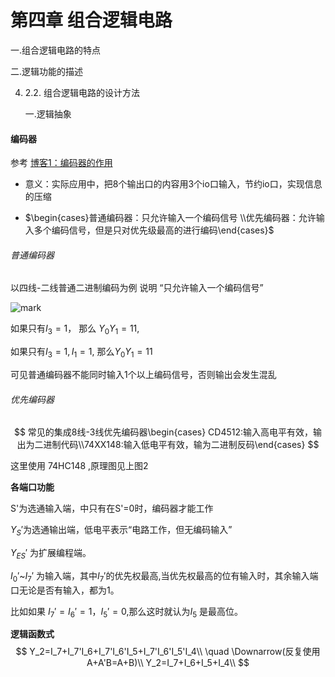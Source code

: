 # 第四章	组合逻辑电路



一.组合逻辑电路的特点

二.逻辑功能的描述

4. 2.2. 组合逻辑电路的设计方法

   一.逻辑抽象

#### 编码器

参考  [博客1：编码器的作用](http://www.360doc.com/content/19/0804/09/1266932_852879598.shtml)

* 意义：实际应用中，把8个输出口的内容用3个io口输入，节约io口，实现信息的压缩

* $\begin{cases}普通编码器：只允许输入一个编码信号 \\优先编码器：允许输入多个编码信号，但是只对优先级最高的进行编码\end{cases}$



###### 普通编码器

以四线-二线普通二进制编码为例 说明  “只允许输入一个编码信号”

![mark](http://mally.oss-cn-qingdao.aliyuncs.com/PicGo上传的图片/20200425/155218598.png)

如果只有$I_3=1$，			那么 $Y_0 Y_1=11$,

如果只有$I_3=1,I_1=1$, 那么$Y_0Y_1=11$

可见普通编码器不能同时输入1个以上编码信号，否则输出会发生混乱



###### 优先编码器

$$
常见的集成8线-3线优先编码器\begin{cases}
CD4512:输入高电平有效，输出为二进制代码\\74XX148:输入低电平有效，输为二进制反码\end{cases}
$$

这里使用 74HC148 ,原理图见上图2

**各端口功能**

S'为选通输入端，中只有在S'=0时，编码器才能工作

$Y_S'$为选通输出端，低电平表示“电路工作，但无编码输入”

$Y_{ES}'$ 为扩展编程端。

$I_0'$~$I_7'$ 为输入端，其中$I_7'$的优先权最高,当优先权最高的位有输入时，其余输入端口无论是否有输入，都为1。

比如如果 $I_7'=I_6'=1，I_5'=0$,那么这时就认为$I_5$ 是最高位。



**逻辑函数式**
$$
Y_2=I_7+I_7'I_6+I_7'I_6'I_5+I_7'I_6'I_5'I_4\\
\quad \Downarrow(反复使用A+A'B=A+B)\\
Y_2=I_7+I_6+I_5+I_4\\
$$

